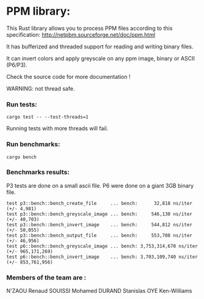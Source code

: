 # PPM library:

This Rust library allows you to process PPM files according to this specification:
http://netpbm.sourceforge.net/doc/ppm.html

It has bufferized and threaded support for reading and writing binary files.

It can invert colors and apply greyscale on any ppm image, binary or ASCII (P6/P3).

Check the source code for more documentation !

WARNING: not thread safe.

### Run tests:

```
cargo test -- --test-threads=1
```

Running tests with more threads will fail.


### Run benchmarks:

```
cargo bench
```

### Benchmarks results:

P3 tests are done on a small ascii file.
P6 were done on a giant 3GB binary file.

```
test p3::bench::bench_create_file     ... bench:      32,818 ns/iter (+/- 4,981)
test p3::bench::bench_greyscale_image ... bench:     546,130 ns/iter (+/- 40,703)
test p3::bench::bench_invert_image    ... bench:     544,812 ns/iter (+/- 50,055)
test p3::bench::bench_output_file     ... bench:     553,708 ns/iter (+/- 46,956)
test p6::bench::bench_greyscale_image ... bench: 3,753,314,670 ns/iter (+/- 965,171,269)
test p6::bench::bench_invert_image    ... bench: 3,703,109,740 ns/iter (+/- 853,761,956)
```

### Members of the team are :
N'ZAOU Renaud
SOUISSI Mohamed
DURAND Stanislas
OYE Ken-Williams
